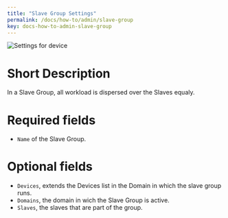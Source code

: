 ```yaml
---
title: "Slave Group Settings"
permalink: /docs/how-to/admin/slave-group
key: docs-how-to-admin-slave-group
---
```


![Settings for device](/fireping/assets/images/slave_group_settings.png)

# Short Description
In a Slave Group, all workload is dispersed over the Slaves equaly.

# Required fields
- `Name` of the Slave Group.

# Optional fields
- `Devices`, extends the Devices list in the Domain in which the slave group runs.
- `Domains`, the domain in wich the Slave Group is active.
- `Slaves`, the slaves that are part of the group.
